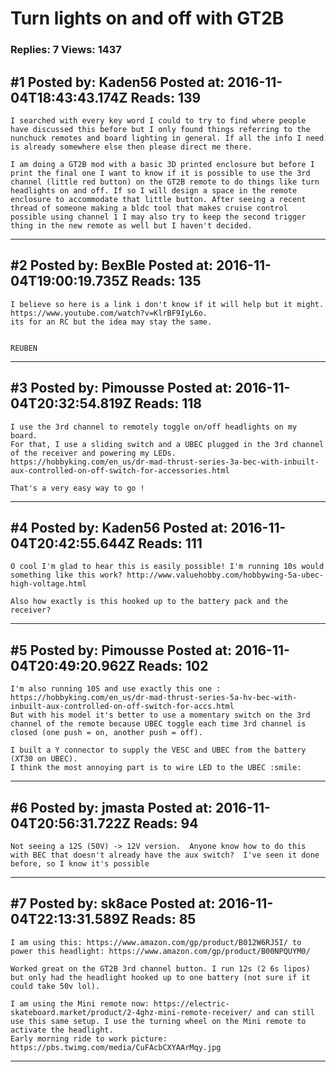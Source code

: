 # Turn lights on and off with GT2B

### Replies: 7 Views: 1437

## \#1 Posted by: Kaden56 Posted at: 2016-11-04T18:43:43.174Z Reads: 139

```
I searched with every key word I could to try to find where people have discussed this before but I only found things referring to the nunchuck remotes and board lighting in general. If all the info I need is already somewhere else then please direct me there. 

I am doing a GT2B mod with a basic 3D printed enclosure but before I print the final one I want to know if it is possible to use the 3rd channel (little red button) on the GT2B remote to do things like turn headlights on and off. If so I will design a space in the remote enclosure to accommodate that little button. After seeing a recent thread of someone making a bldc tool that makes cruise control possible using channel 1 I may also try to keep the second trigger thing in the new remote as well but I haven't decided.
```

---
## \#2 Posted by: BexBle Posted at: 2016-11-04T19:00:19.735Z Reads: 135

```
I believe so here is a link i don't know if it will help but it might.    https://www.youtube.com/watch?v=KlrBF9IyL6o.
its for an RC but the idea may stay the same.


REUBEN
```

---
## \#3 Posted by: Pimousse Posted at: 2016-11-04T20:32:54.819Z Reads: 118

```
I use the 3rd channel to remotely toggle on/off headlights on my board.
For that, I use a sliding switch and a UBEC plugged in the 3rd channel of the receiver and powering my LEDs.
https://hobbyking.com/en_us/dr-mad-thrust-series-3a-bec-with-inbuilt-aux-controlled-on-off-switch-for-accessories.html

That's a very easy way to go !
```

---
## \#4 Posted by: Kaden56 Posted at: 2016-11-04T20:42:55.644Z Reads: 111

```
O cool I'm glad to hear this is easily possible! I'm running 10s would something like this work? http://www.valuehobby.com/hobbywing-5a-ubec-high-voltage.html

Also how exactly is this hooked up to the battery pack and the receiver?
```

---
## \#5 Posted by: Pimousse Posted at: 2016-11-04T20:49:20.962Z Reads: 102

```
I'm also running 10S and use exactly this one :
https://hobbyking.com/en_us/dr-mad-thrust-series-5a-hv-bec-with-inbuilt-aux-controlled-on-off-switch-for-accs.html
But with his model it's better to use a momentary switch on the 3rd channel of the remote because UBEC toggle each time 3rd channel is closed (one push = on, another push = off).

I built a Y connector to supply the VESC and UBEC from the battery (XT30 on UBEC).
I think the most annoying part is to wire LED to the UBEC :smile:
```

---
## \#6 Posted by: jmasta Posted at: 2016-11-04T20:56:31.722Z Reads: 94

```
Not seeing a 12S (50V) -> 12V version.  Anyone know how to do this with BEC that doesn't already have the aux switch?  I've seen it done before, so I know it's possible
```

---
## \#7 Posted by: sk8ace Posted at: 2016-11-04T22:13:31.589Z Reads: 85

```
I am using this: https://www.amazon.com/gp/product/B012W6RJ5I/ to power this headlight: https://www.amazon.com/gp/product/B00NPQUYM0/ 

Worked great on the GT2B 3rd channel button. I run 12s (2 6s lipos) but only had the headlight hooked up to one battery (not sure if it could take 50v lol). 

I am using the Mini remote now: https://electric-skateboard.market/product/2-4ghz-mini-remote-receiver/ and can still use this same setup. I use the turning wheel on the Mini remote to activate the headlight.
Early morning ride to work picture:
https://pbs.twimg.com/media/CuFAcbCXYAArMqy.jpg
```

---
